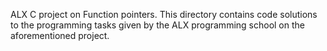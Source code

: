 ALX C project on Function pointers. This directory contains code solutions to the programming tasks given by the ALX programming school on the aforementioned project.
